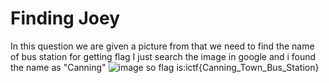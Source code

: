 # Finding Joey
In this question we are given a picture from that we need to find the name of bus station for getting flag I just search the image in google and i found the name as "Canning"
![image](https://user-images.githubusercontent.com/92683901/176279140-0732aa38-95dd-4852-b306-0399e96a35ca.png)
so flag is:ictf{Canning_Town_Bus_Station}
